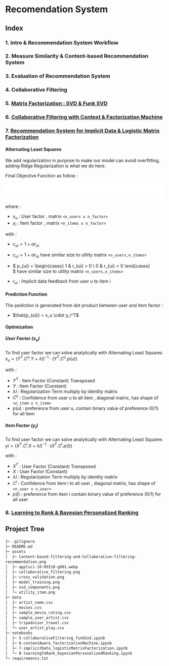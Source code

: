 # Recomendation System


## Index
### 1. Intro & Recommendation System Workflow
### 2. Measure Similarity & Content-based Recommendation System
### 3. Evaluation of Recommendation System
### 4. Collaborative Filtering
### 5. [Matrix Factorization : SVD & Funk SVD](notebooks/5-collaborativeFiltering_funkSvd.ipynb)
### 6. [Collaborative Filtering with Context & Factorization Machine](notebooks/6-contextAware_factorizationMachine.ipynb.ipynb)
### 7. [Recommendation System for Implicit Data & Logistic Matrix Factorization](notebooks/7-implicitData_logisticMatrixFactorization.ipynb)
#### Alternating Least Squares
<p> We add regularization in purpose to make our model can avoid overfitting, adding Ridge Regularization is what we do here. <p>
<p> Final Objective Function as follow : </p>

![alt text](assets/formula/equation_als_white.png)

where : 
- $x_u$ : User factor , matrix `<n_users x n_factor>`
- $y_i$ : Item factor , matrix `<n_items x n_factor>`

with : 
- $c_{ui} = 1 + \alpha r_{ui}$
- $c_{ui} = 1 + \alpha r_{ui}$ have similar size to utility matrix `<n_users,n_items>`
- $
p_{ui} = \begin{cases}
  1 & r_{ui} > 0 \\
  0 & r_{ui} < 0
\end{cases}  
$ have similar size to utility matrix `<n_users,n_items>`

- $r_{ui}$ : Implicit data feedback from user u to item i

#### Prediction Function
The pediction is generated from dot product between user and item factor :
- $\hat{p_{ui}} = x_u \cdot y_i^T$

#### Optimization

##### User Factor ($x_u$)
To find user factor we can solve analytically with Alternating Least Squares
$x_u = (Y^T.C^u.Y + \lambda I )^{-1} \cdot (Y^T.C^u.p(u))$

with :
- $Y^T$ : Item Factor (Constant) Transposed
- $Y$ : Item Factor (Constant)
- $\lambda I$ : Regularization Term multiply by identity matrix
- $C^u$ : Confidence from user u to all item , diagonal matrix, has shape of `<n_item x n_item>`
- $p(u)$ : preference from user u, contain binary value of preference (0/1) for all item

##### Item Factor ($y_i$)


To find user factor we can solve analytically with Alternating Least Squares
$yi = (X^T.C^i.X + \lambda I )^{-1} \cdot (X^T.C^i.p(i))$

with :
- $X^T$ : User Factor (Constant) Transposed
- $X$ : User Factor (Constant)
- $\lambda I$ : Regularization Term multiply by identity matrix
- $C^i$ : Confidence from item i to all user , diagonal matrix, has shape of `<n_user x n_user>`
- $p(i)$ : preference from item i contain binary value of preference (0/1) for all user






### 8. [Learning to Rank & Bayesian Personalized Ranking](notebooks/8-learningToRank_bayesianPersonalizedRanking.ipynb)


## Project Tree

```
├─ .gitignore
├─ README.md
├─ assets
│  ├─ Content-based-filtering-and-Collaborative-filtering-recommendation.png
│  ├─ applsci-10-05510-g001.webp
│  ├─ collaborative_filtering.png
│  ├─ cross_validation.png
│  ├─ model_training.png
│  ├─ svd_components.png
│  └─ utility_item.png
├─ data
│  ├─ artist_name.csv
│  ├─ movies.csv
│  ├─ sample_movie_rating.csv
│  ├─ sample_user_artist.csv
│  ├─ tripadvisor_travel.csv
│  └─ user_artist_play.csv
├─ notebooks
│  ├─ 5-collaborativeFiltering_funkSvd.ipynb
│  ├─ 6-contextAware_factorizationMachine.ipynb
│  ├─ 7-implicitData_logisticMatrixFactorization.ipynb
│  └─ 8-learningToRank_bayesianPersonalizedRanking.ipynb
└─ requirements.txt
```